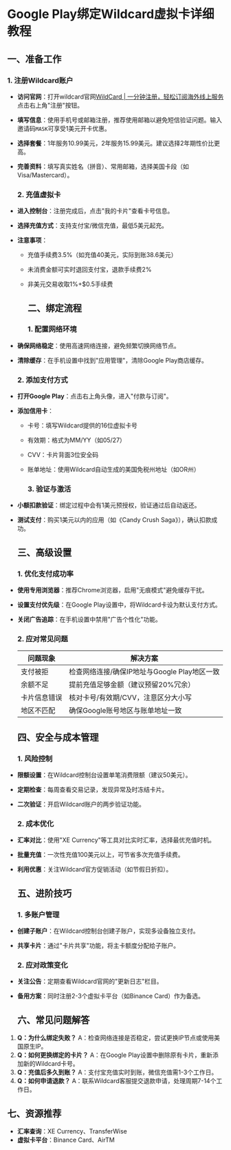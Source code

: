 # Google Play绑定Wildcard虚拟卡详细教程

## 一、准备工作

### 1. 注册Wildcard账户

- **访问官网**：打开wildcard官网[WildCard | 一分钟注册，轻松订阅海外线上服务](https://bewildcard.com/i/MASK)点击右上角"注册"按钮。
- **填写信息**：使用手机号或邮箱注册，推荐使用邮箱以避免短信验证问题。输入邀请码`MASK`可享受1美元开卡优惠。
- **选择套餐**：1年服务10.99美元，2年服务15.99美元。建议选择2年期性价比更高。
- **完善资料**：填写真实姓名（拼音）、常用邮箱，选择美国卡段（如Visa/Mastercard）。
  
  ### 2. 充值虚拟卡
  
- **进入控制台**：注册完成后，点击"我的卡片"查看卡号信息。
- **选择充值方式**：支持支付宝/微信充值，最低5美元起充。
- **注意事项**：
  - 充值手续费3.5%（如充值40美元，实际到账38.6美元）
  - 未消费金额可实时退回支付宝，退款手续费2%
  - 非美元交易收取1%+$0.5手续费
    
    ## 二、绑定流程
    
    ### 1. 配置网络环境
    
- **确保网络稳定**：使用高速网络连接，避免频繁切换网络节点。
- **清除缓存**：在手机设置中找到"应用管理"，清除Google Play商店缓存。
  
  ### 2. 添加支付方式
  
- **打开Google Play**：点击右上角头像，进入"付款与订阅"。
- **添加信用卡**：
  - 卡号：填写Wildcard提供的16位虚拟卡号
  - 有效期：格式为MM/YY（如05/27）
  - CVV：卡片背面3位安全码
  - 账单地址：使用Wildcard自动生成的美国免税州地址（如OR州）
    
    ### 3. 验证与激活
    
- **小额扣款验证**：绑定过程中会有1美元预授权，验证通过后自动返还。
- **测试支付**：购买1美元以内的应用（如《Candy Crush Saga》），确认扣款成功。
  
  ## 三、高级设置
  
  ### 1. 优化支付成功率
  
- **使用专用浏览器**：推荐Chrome浏览器，启用"无痕模式"避免缓存干扰。
- **设置支付优先级**：在Google Play设置中，将Wildcard卡设为默认支付方式。
- **关闭广告追踪**：在手机设置中禁用"广告个性化"功能。
  
  ### 2. 应对常见问题
  
  | 问题现象 | 解决方案 |
  | --- | --- |
  | 支付被拒 | 检查网络连接/确保IP地址与Google Play地区一致 |
  | 余额不足 | 提前充值足够金额（建议预留20%冗余） |
  | 卡片信息错误 | 核对卡号/有效期/CVV，注意区分大小写 |
  | 地区不匹配 | 确保Google账号地区与账单地址一致 |
  
  ## 四、安全与成本管理
  
  ### 1. 风险控制
  
- **限额设置**：在Wildcard控制台设置单笔消费限额（建议50美元）。
- **定期检查**：每周查看交易记录，发现异常及时冻结卡片。
- **二次验证**：开启Wildcard账户的两步验证功能。
  
  ### 2. 成本优化
  
- **汇率对比**：使用"XE Currency"等工具对比实时汇率，选择最优充值时机。
- **批量充值**：一次性充值100美元以上，可节省多次充值手续费。
- **利用优惠**：关注Wildcard官方促销活动（如节假日折扣）。
  
  ## 五、进阶技巧
  
  ### 1. 多账户管理
  
- **创建子账户**：在Wildcard控制台创建子账户，实现多设备独立支付。
- **共享卡片**：通过"卡片共享"功能，将主卡额度分配给子账户。
  
  ### 2. 应对政策变化
  
- **关注公告**：定期查看Wildcard官网的"更新日志"栏目。
- **备用方案**：同时注册2-3个虚拟卡平台（如Binance Card）作为备选。
  
  ## 六、常见问题解答
  

1. **Q：为什么绑定失败？**
  A：检查网络连接是否稳定，尝试更换IP节点或使用美国原生IP。
2. **Q：如何更换绑定的卡片？**
  A：在Google Play设置中删除原有卡片，重新添加新的Wildcard卡号。
3. **Q：充值后多久到账？**
  A：支付宝充值实时到账，微信充值需1-3个工作日。
4. **Q：如何申请退款？**
  A：联系Wildcard客服提交退款申请，处理周期7-14个工作日。
  
  ## 七、资源推荐
  

- **汇率查询**：XE Currency、TransferWise
- **虚拟卡平台**：Binance Card、AirTM
